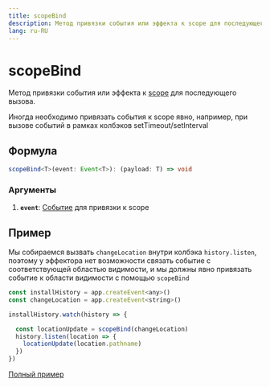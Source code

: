 ```yaml
---
title: scopeBind
description: Метод привязки события или эффекта к scope для последующего вызова
lang: ru-RU
---
```


# scopeBind

Метод привязки события или эффекта к [scope](/ru/api/effector/Scope.md) для последующего вызова. <br/>

Иногда необходимо привязать события к scope явно, например, при вызове событий в рамках колбэков setTimeout/setInterval

## Формула

```ts
scopeBind<T>(event: Event<T>): (payload: T) => void
```

### Аргументы

1. **`event`**: [Событие](/ru/api/effector/Event.md) для привязки к scope

## Пример

Мы собираемся вызвать `changeLocation` внутри колбэка `history.listen`, поэтому у эффектора нет возможности связать событие с соответствующей областью видимости, и мы должны явно привязать событие к области видимости с помощью `scopeBind`

```js
const installHistory = app.createEvent<any>()
const changeLocation = app.createEvent<string>()

installHistory.watch(history => {

  const locationUpdate = scopeBind(changeLocation)
  history.listen(location => {
    locationUpdate(location.pathname)
  })
})
```

[Полный пример](https://github.com/effector/effector/blob/master/examples/react-ssr/src/app.tsx#L128)
